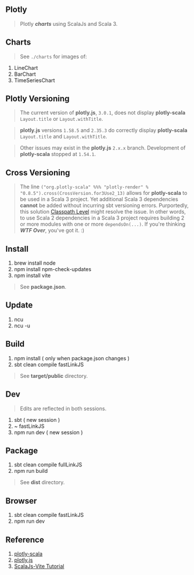 Plotly
------
>Plotly ***charts*** using ScalaJs and Scala 3.

Charts
------
>See ```./charts``` for images of:
1. LineChart
2. BarChart
3. TimeSeriesChart

Plotly Versioning
-----------------
>The current version of **plotly.js**, ```3.0.1```, does not display **plotly-scala** ```Layout.title``` or ```Layout.withTitle```.

>**plotly.js** versions ```1.58.5``` and ```2.35.3``` do correctly display **plotly-scala** ```Layout.title``` and ```Layout.withTitle```.

>Other issues may exist in the **plotly.js** ```2.x.x``` branch. Development of **plotly-scala** stopped at ```1.54.1```.

Cross Versioning
----------------
>The line ```("org.plotly-scala" %%% "plotly-render" % "0.8.5").cross(CrossVersion.for3Use2_13)``` allows for **plotly-scala** to be used in a
>Scala 3 project. Yet additional Scala 3 dependencies **cannot** be added without incurring sbt versioning errors. Purportedly, this solution
>[Classpath Level](https://docs.scala-lang.org/scala3/guides/migration/compatibility-classpath.html) might resolve the issue. In other words,
>to use Scala 2 dependencies in a Scala 3 project requires building 2 or more modules with one or more ```dependsOn(...)```. If you're thinking
>***WTF Over***, you've got it. :)

Install
-------
1. brew install node
2. npm install npm-check-updates
3. npm install vite
>See **package.json**.

Update
------
1. ncu
2. ncu -u

Build
-----
1. npm install ( only when package.json changes )
2. sbt clean compile fastLinkJS
>See **target/public** directory.

Dev
---
>Edits are reflected in both sessions.
1. sbt ( new session )
2. ~ fastLinkJS
3. npm run dev ( new session )

Package
-------
1. sbt clean compile fullLinkJS
2. npm run build
>See **dist** directory.

Browser
-------
1. sbt clean compile fastLinkJS
2. npm run dev

Reference
---------
1. [plotly-scala](https://github.com/alexarchambault/plotly-scala)
2. [plotly.js](https://www.npmjs.com/package/plotly.js/v/1.47.4?activeTab=versions)
3. [ScalaJs-Vite Tutorial](https://www.scala-js.org/doc/tutorial/scalajs-vite.html)